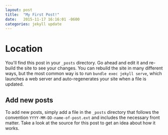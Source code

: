 ```yaml
---
layout: post
title:  "My First Post!"
date:   2015-11-17 16:16:01 -0600
categories: jekyll update
---
```

# Location
You'll find this post in your `_posts` directory. 
Go ahead and edit it and re-build the site to see your changes. 
You can rebuild the site in many different ways, but the most 
common way is to run `bundle exec jekyll serve`, which launches 
a web server and auto-regenerates your site when a file is updated.
## Add new posts
To add new posts, simply add a file in the `_posts` directory that follows the convention `YYYY-MM-DD-name-of-post.ext` and includes the necessary front matter. Take a look at the source for this post to get an idea about how it works.
